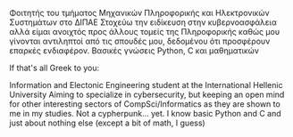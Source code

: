 Φοιτητής του τμήματος Μηχανικών Πληροφορικής και Ηλεκτρονικών Συστημάτων στο ΔΙΠΑΕ
Στοχεύω την ειδίκευση στην κυβερνοασφάλεια αλλά είμαι ανοιχτός προς άλλους τομείς της Πληροφορικής καθώς μου γίνονται αντιληπτοί από τις σπουδές μου, δεδομένου ότι προσφέρουν επαρκές ενδιαφέρον.
Βασικές γνώσεις Python, C και μαθηματικών

If that's all Greek to you:

Information and Electonic Engineering student at the International Hellenic University
Aiming to specialize in cybersecurity, but keeping an open mind for other interesting sectors of CompSci/Informatics as they are shown to me in my studies.
Not a cypherpunk... yet.
I know basic Python and C and just about nothing else (except a bit of math, I guess)
<!---
Jizukiru/Jizukiru is a ✨ special ✨ repository because its `README.md` (this file) appears on your GitHub profile.
You can click the Preview link to take a look at your changes.
--->
